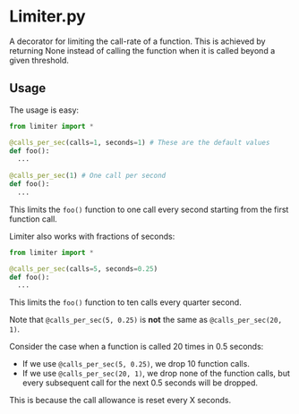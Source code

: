 Limiter.py
=======

A decorator for limiting the call-rate of a function.
This is achieved by returning None instead of calling the function when it is called beyond a given threshold.

Usage
-------
The usage is easy:
```python
from limiter import *

@calls_per_sec(calls=1, seconds=1) # These are the default values
def foo():
  ...
  
@calls_per_sec(1) # One call per second
def foo():
  ...
```
This limits the ```foo()``` function to one call every second starting from the first function call.

Limiter also works with fractions of seconds:
```python
from limiter import *

@calls_per_sec(calls=5, seconds=0.25)
def foo():
  ...
```
This limits the ```foo()``` function to ten calls every quarter second.

Note that ```@calls_per_sec(5, 0.25)``` is **not** the same as ```@calls_per_sec(20, 1)```.

Consider the case when a function is called 20 times in 0.5 seconds:
- If we use ```@calls_per_sec(5, 0.25)```, we drop 10 function calls.
- If we use ```@calls_per_sec(20, 1)```, we drop none of the function calls, but every subsequent call for the next 0.5 seconds will be dropped.

This is because the call allowance is reset every X seconds.
